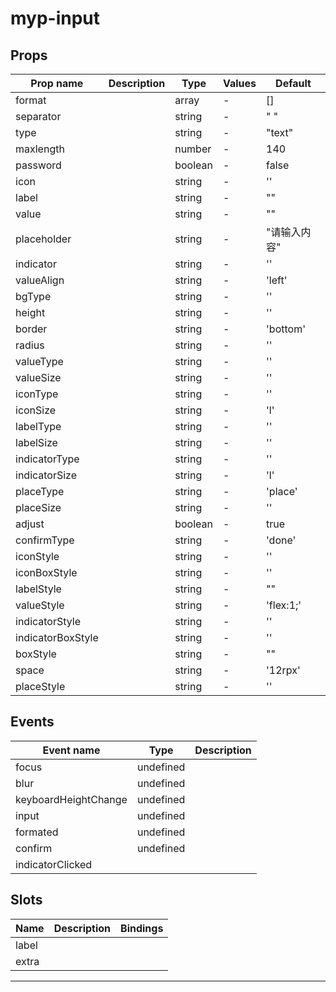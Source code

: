 # myp-input

## Props

| Prop name         | Description | Type    | Values | Default      |
| ----------------- | ----------- | ------- | ------ | ------------ |
| format            |             | array   | -      | []           |
| separator         |             | string  | -      | " "          |
| type              |             | string  | -      | "text"       |
| maxlength         |             | number  | -      | 140          |
| password          |             | boolean | -      | false        |
| icon              |             | string  | -      | ''           |
| label             |             | string  | -      | ""           |
| value             |             | string  | -      | ""           |
| placeholder       |             | string  | -      | "请输入内容" |
| indicator         |             | string  | -      | ''           |
| valueAlign        |             | string  | -      | 'left'       |
| bgType            |             | string  | -      | ''           |
| height            |             | string  | -      | ''           |
| border            |             | string  | -      | 'bottom'     |
| radius            |             | string  | -      | ''           |
| valueType         |             | string  | -      | ''           |
| valueSize         |             | string  | -      | ''           |
| iconType          |             | string  | -      | ''           |
| iconSize          |             | string  | -      | 'l'          |
| labelType         |             | string  | -      | ''           |
| labelSize         |             | string  | -      | ''           |
| indicatorType     |             | string  | -      | ''           |
| indicatorSize     |             | string  | -      | 'l'          |
| placeType         |             | string  | -      | 'place'      |
| placeSize         |             | string  | -      | ''           |
| adjust            |             | boolean | -      | true         |
| confirmType       |             | string  | -      | 'done'       |
| iconStyle         |             | string  | -      | ''           |
| iconBoxStyle      |             | string  | -      | ''           |
| labelStyle        |             | string  | -      | ""           |
| valueStyle        |             | string  | -      | 'flex:1;'    |
| indicatorStyle    |             | string  | -      | ''           |
| indicatorBoxStyle |             | string  | -      | ''           |
| boxStyle          |             | string  | -      | ""           |
| space             |             | string  | -      | '12rpx'      |
| placeStyle        |             | string  | -      | ''           |

## Events

| Event name           | Type      | Description |
| -------------------- | --------- | ----------- |
| focus                | undefined |
| blur                 | undefined |
| keyboardHeightChange | undefined |
| input                | undefined |
| formated             | undefined |
| confirm              | undefined |
| indicatorClicked     |           |

## Slots

| Name  | Description | Bindings |
| ----- | ----------- | -------- |
| label |             |          |
| extra |             |          |

---
